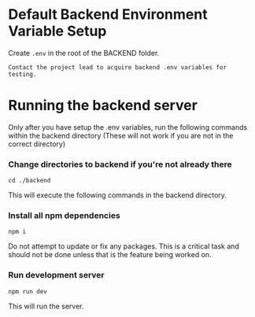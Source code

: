 # Default Backend Environment Variable Setup
Create `.env` in the root of the BACKEND folder.

`Contact the project lead to acquire backend .env variables for testing.`

# Running the backend server
Only after you have setup the .env variables, run the following commands within the backend directory (These will not work if you are not in the correct directory)

### Change directories to backend if you're not already there
```
cd ./backend
```
This will execute the following commands in the backend directory.

### Install all npm dependencies
```
npm i
```
Do not attempt to update or fix any packages. This is a critical task and should not be done unless that is the feature being worked on.
### Run development server
```
npm run dev
```
This will run the server.